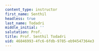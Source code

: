 ```yaml
---
content_type: instructor
first_name: Senthil
headless: true
last_name: Todadri
middle_initial: ''
salutation: Prof.
title: Prof. Senthil Todadri
uid: 46846993-4fc6-6fdb-9785-eb94547364e3
---
```


